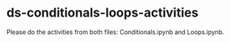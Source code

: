 # ds-conditionals-loops-activities

Please do the activities from both files: Conditionals.ipynb and Loops.ipynb.
